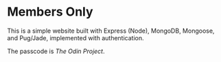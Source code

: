 # Members Only
This is a simple website built with Express (Node), MongoDB, Mongoose, and Pug/Jade, implemented with authentication.

The passcode is *The Odin Project*.
